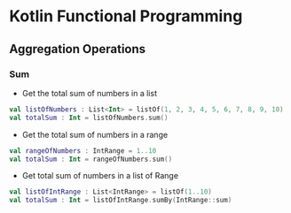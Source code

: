 # Kotlin Functional Programming

## Aggregation Operations

### Sum
- Get the total sum of numbers in a list
```kotlin
val listOfNumbers : List<Int> = listOf(1, 2, 3, 4, 5, 6, 7, 8, 9, 10)
val totalSum : Int = listOfNumbers.sum()
```

- Get the total sum of numbers in a range
```kotlin
val rangeOfNumbers : IntRange = 1..10
val totalSum : Int = rangeOfNumbers.sum()
```

- Get total sum of numbers in a list of Range
```kotlin
val listOfIntRange : List<IntRange> = listOf(1..10)
val totalSum : Int = listOfIntRange.sumBy(IntRange::sum)
```

